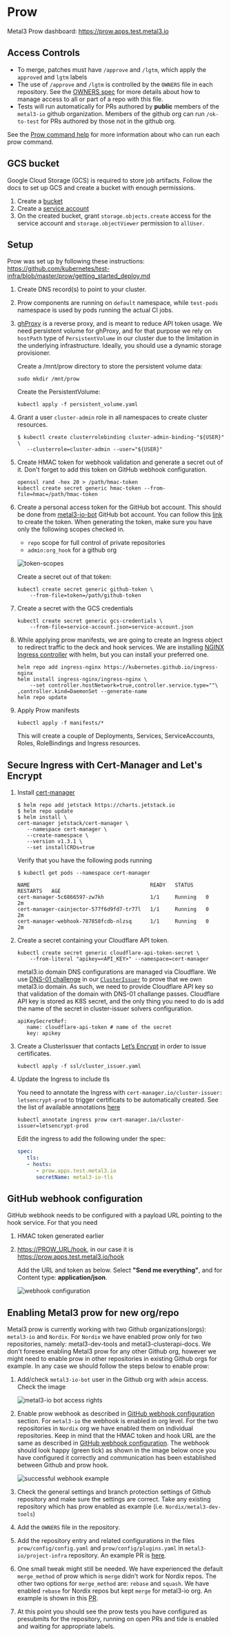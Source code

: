 # Prow

Metal3 Prow dashboard: <https://prow.apps.test.metal3.io>

## Access Controls

* To merge, patches must have `/approve` and `/lgtm`, which apply the
  `approved` and `lgtm` labels
* The use of `/approve` and `/lgtm` is controlled by the `OWNERS` file in each
  repository. See the [OWNERS spec](https://go.k8s.io/owners) for more details
  about how to manage access to all or part of a repo with this file.
* Tests will run automatically for PRs authored by **public** members of the
  `metal3-io` github organization.  Members of the github org can run
  `/ok-to-test` for PRs authored by those not in the github org.

See the [Prow command help](https://prow.apps.test.metal3.io/command-help) for
more information about who can run each prow command.

## GCS bucket

Google Cloud Storage (GCS) is required to store job artifacts. Follow the docs
to set up GCS and create a bucket with enough permissions.

1. Create a [bucket](https://cloud.google.com/storage/docs/creating-buckets)
1. Create a
   [service account](https://cloud.google.com/iam/docs/creating-managing-service-accounts)
1. On the created bucket, grant `storage.objects.create` access for the service
   account and `storage.objectViewer` permission to `allUser`.

## Setup

Prow was set up by following these instructions:
<https://github.com/kubernetes/test-infra/blob/master/prow/getting_started_deploy.md>

1. Create DNS record(s) to point to your cluster.
1. Prow components are running on `default` namespace, while `test-pods`
   namespace is used by pods running the actual CI jobs.
1. [ghProxy](https://github.com/kubernetes/test-infra/tree/master/ghproxy) is a
   reverse proxy, and is meant to reduce API token usage. We need persistent
   volume for ghProxy, and for that purpose we rely on `hostPath` type of
   `PersistentVolume` in our cluster due to the limitation in the underlying
   infrastructure. Ideally, you should use a dynamic storage provisioner.

   Create a /mnt/prow directory to store the persistent volume data:

   ```shell
   sudo mkdir /mnt/prow
   ```

   Create the PersistentVolume:

   ```shell
   kubectl apply -f persistent_volume.yaml
   ```

1. Grant a user `cluster-admin` role in all namespaces to create cluster
   resources.

   ```shell
   $ kubectl create clusterrolebinding cluster-admin-binding-"${USER}" \
      --clusterrole=cluster-admin --user="${USER}"
   ```

1. Create HMAC token for webhook validation and generate a secret out of it.
   Don't forget to add this token on GitHub webhook configuration.

   ```shell
   openssl rand -hex 20 > /path/hmac-token
   kubectl create secret generic hmac-token --from-file=hmac=/path/hmac-token
   ```

1. Create a personal access token for the GitHub bot account. This should be
   done from [metal3-io-bot](https://github.com/metal3-io-bot) GitHub bot
   account. You can follow this [link](https://github.com/settings/tokens)
   to create the token. When generating the token, make sure you have only the
   following scopes checked in.

   * `repo` scope for full control of private repositories
   * `admin:org_hook` for a github org

   ![token-scopes](images/token-scopes.png)

   Create a secret out of that token:

   ```shell
   kubectl create secret generic github-token \
       --from-file=token=/path/github-token
   ```

1. Create a secret with the GCS credentials

   ```shell
   kubectl create secret generic gcs-credentials \
       --from-file=service-account.json=service-account.json
   ```

1. While applying prow manifests, we are going to create an Ingress object to
   redirect traffic to the deck and hook services. We are installing
   [NGINX Ingress controller](https://kubernetes.github.io/ingress-nginx/deploy/)
   with helm, but you can install your preferred one.

   ```shell
   helm repo add ingress-nginx https://kubernetes.github.io/ingress-nginx
   helm install ingress-nginx/ingress-nginx \
       --set controller.hostNetwork=true,controller.service.type=""\
   ,controller.kind=DaemonSet --generate-name
   helm repo update
   ```

1. Apply Prow manifests

   ```shell
   kubectl apply -f manifests/*
   ```

   This will create a couple of Deployments, Services, ServiceAccounts, Roles,
   RoleBindings and Ingress resources.

## Secure Ingress with Cert-Manager and Let's Encrypt

1. Install [cert-manager](https://github.com/jetstack/cert-manager)

   ```shell
   $ helm repo add jetstack https://charts.jetstack.io
   $ helm repo update
   $ helm install \
   cert-manager jetstack/cert-manager \
      --namespace cert-manager \
      --create-namespace \
      --version v1.3.1 \
      --set installCRDs=true
   ```

   Verify that you have the following pods running

   ```shell
   $ kubectl get pods --namespace cert-manager

   NAME                                       READY   STATUS    RESTARTS   AGE
   cert-manager-5c6866597-zw7kh               1/1     Running   0          2m
   cert-manager-cainjector-577f6d9fd7-tr77l   1/1     Running   0          2m
   cert-manager-webhook-787858fcdb-nlzsq      1/1     Running   0          2m
   ```

1. Create a secret containing your Cloudflare API token.

   ```shell
   kubectl create secret generic cloudflare-api-token-secret \
       --from-literal "apikey=<API_KEY>" --namespace=cert-manager
   ```

   metal3.io domain DNS configurations are managed via Cloudflare. We use
   [DNS-01 challenge](https://letsencrypt.org/docs/challenge-types/#dns-01-challenge)
   in our [`ClusterIssuer`](https://cert-manager.io/docs/concepts/issuer/)
   to prove that we own metal3.io domain. As such, we need to provide Cloudflare
   API key so that validation of the domain with DNS-01 challange passes.
   Cloudflare API key is stored as K8S secret, and the only thing you need to
   do is add the name of the secret in cluster-issuer solvers configuration.

   ```shell
   apiKeySecretRef:
      name: cloudflare-api-token # name of the secret
      key: apikey
   ```

1. Create a ClusterIssuer that contacts
   [Let’s Encrypt](https://letsencrypt.org/) in order to issue certificates.

   ```shell
   kubectl apply -f ssl/cluster_issuer.yaml
   ```

1. Update the Ingress to include tls

   You need to annotate the Ingress with
   `cert-manager.io/cluster-issuer: letsencrypt-prod` to trigger certificats to
   be automatically created. See the list of available annotations
   [here](https://cert-manager.io/docs/usage/ingress/#supported-annotations)

   ```shell
   kubectl annotate ingress prow cert-manager.io/cluster-issuer=letsencrypt-prod
   ```

   Edit the ingress to add the following under the spec:

   ```yaml
   spec:
      tls:
      - hosts:
         - prow.apps.test.metal3.io
         secretName: metal3-io-tls
   ```

## GitHub webhook configuration

GitHub webhook needs to be configured with a payload URL pointing to the hook
service. For that you need

1. HMAC token generated earlier
1. <https://PROW_URL/hook>, in our case it is
   <https://prow.apps.test.metal3.io/hook>

   Add the URL and token as below. Select **"Send me everything"**, and for
   Content type: **application/json**.

   ![webhook configuration](images/webhook.png)

## Enabling Metal3 prow for new org/repo

Metal3 prow is currently working with two Github organizations(orgs):
`metal3-io` and `Nordix`. For `Nordix` we have enabled prow only for two
repositories, namely: metal3-dev-tools and metal3-clusterapi-docs. We don't
foresee enabling Metal3 prow for any other Github org, however we might need to
enable prow in other repositories in existing Github orgs for example.
In any case we should follow the steps below to enable prow:

1. Add/check `metal3-io-bot` user in the Github org with `admin` access. Check
   the image

   ![metal3-io bot access rights](images/metal3-io-bot.png)

1. Enable prow webhook as described in
   [GitHub webhook configuration](#github-webhook-configuration) section. For
   `metal3-io` the webhook is enabled in org level. For the two repositories in
   `Nordix` org we have enabled them on individual repositories. Keep in mind
   that the HMAC token and hook URL are the same as described in
   [GitHub webhook configuration](#github-webhook-configuration). The webhook
   should look happy (green tick) as shown in the image below once you have
   configured it correctly and communication has been established between
   Github and prow hook.

   ![successful webhook example](images/green_webhook.png)

1. Check the general settings and branch protection settings of Github
   repository and make sure the settings are correct. Take any existing
   repository which has prow enabled as example (i.e. `Nordix/metal3-dev-tools`)

1. Add the `OWNERS` file in the repository.

1. Add the repository entry and related configurations in the files
   `prow/config/config.yaml` and `prow/config/plugins.yaml` in
   `metal3-io/project-infra` repository. An example PR is
   [here](https://github.com/metal3-io/project-infra/pull/473/).

1. One small tweak might still be needed. We have experienced the default
   `merge_method` of prow which is `merge` didn't work for Nordix repos. The
   other two options for `merge_method` are: `rebase` and `squash`. We have
   enabled `rebase` for Nordix repos but kept `merge` for metal3-io org. An
   example is shown in this
   [PR](https://github.com/metal3-io/project-infra/pull/476/).

1. At this point you should see the prow tests you have configured as presubmits
   for the repository, running on open PRs and tide is enabled and waiting for
   appropriate labels.
